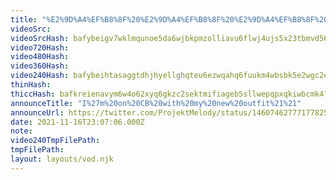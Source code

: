 ```yaml
---
title: "%E2%9D%A4%EF%B8%8F%20%E2%9D%A4%EF%B8%8F%20%E2%9D%A4%EF%B8%8F%20Live2D%20Outfit%20Debut%21%21%21%21%21%21%E2%9D%A4%EF%B8%8F%20%E2%9D%A4%EF%B8%8F%20%E2%9D%A4%EF%B8%8F"
videoSrc: 
videoSrcHash: bafybeigv7wklmqunoe5da6wjbkpmzolliavu6flwj4ujs5x23tbmvd56ae?filename=projektmelody-chaturbate-20211116T230600Z-source.mp4
video720Hash: 
video480Hash: 
video360Hash: 
video240Hash: bafybeihtasaggtdhjhyellghqteu6ezwqahq6fuukm4wbsbk5e2wgc2eta?filename=projektmelody-chaturbate-20211116T230600Z-240p.mp4
thinHash: 
thiccHash: bafkreienavym6w4o62xyq6gkzc2sektmifiageb5sllwepqpxqkiwbcmk4?filename=20211116T230600Z-thicc.jpg
announceTitle: "I%27m%20on%20CB%20with%20my%20new%20outfit%21%21"
announceUrl: https://twitter.com/ProjektMelody/status/1460746277717782528
date: 2021-11-16T23:07:06.000Z
note: 
video240TmpFilePath: 
tmpFilePath: 
layout: layouts/vod.njk
---
```

